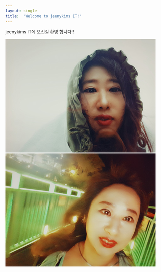 ```yaml
---
layout: single
title:  "Welcome to jeenykims IT!"
---
```


jeenykims IT에 오신걸 환영 합니다!!

![hat](../images/2024-2-15-first/hat.jpg)
![hat](../images/2024-2-15-first/11.jpg)

